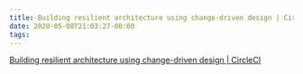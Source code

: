 ```yaml
---
title: Building resilient architecture using change-driven design | CircleCI
date: 2020-05-08T21:03:27-00:00
tags:
---
```


[Building resilient architecture using change-driven design | CircleCI](https://circleci.com/blog/letting-change-and-uncertainty-advance-your-software-architecture/)
